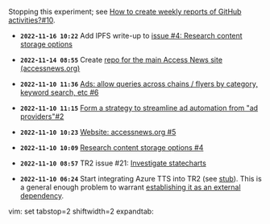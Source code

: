 Stopping this experiment; see [How to create weekly reports of GitHub activities?#10](https://github.com/access-news/_/issues/10).

+ **`2022-11-16 10:22`** Add IPFS write-up to [issue #4: Research content storage options](https://github.com/access-news/_/issues/4)

+ **`2022-11-14 08:55`** Create [repo for the main Access News site (accessnews.org)](https://github.com/access-news/accessnews.org)

+ **`2022-11-10 11:36`** [Ads: allow queries across chains / flyers by category, keyword search, etc #6](https://github.com/access-news/_/issues/6)

+ **`2022-11-10 11:15`** [Form a strategy to streamline ad automation from "ad providers"#2](https://github.com/access-news/TTS-read-ads/issues/2)

+ **`2022-11-10 10:23`** [Website: accessnews.org #5](https://github.com/access-news/_/issues/5)

+ **`2022-11-10 10:09`** [Research content storage options #4](https://github.com/access-news/_/issues/4)

+ **`2022-11-10 08:57`** TR2 issue #21: [Investigate statecharts](https://github.com/access-news/phone-service/issues/21)

+ **`2022-11-10 06:24`** Start integrating Azure TTS into TR2 (see [stub](https://github.com/access-news/phone-service/blob/6a69f5b4af9379cfc16e8788e2b3f507945a213f/azure-tts-wav.sh)). This is a general enough problem to warrant [establishing it as an external dependency](https://github.com/access-news/_/issues/3).

vim: set tabstop=2 shiftwidth=2 expandtab:
